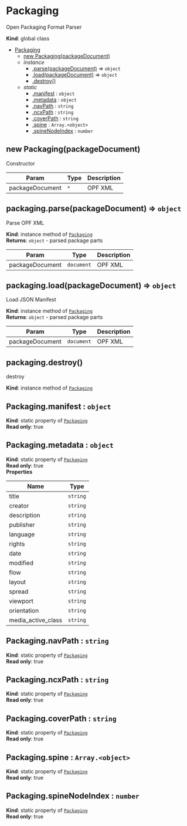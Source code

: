 <a name="Packaging"></a>

# Packaging
Open Packaging Format Parser

**Kind**: global class  

* [Packaging](#Packaging)
    * [new Packaging(packageDocument)](#new_Packaging_new)
    * _instance_
        * [.parse(packageDocument)](#Packaging+parse) ⇒ <code>object</code>
        * [.load(packageDocument)](#Packaging+load) ⇒ <code>object</code>
        * [.destroy()](#Packaging+destroy)
    * _static_
        * [.manifest](#Packaging.manifest) : <code>object</code>
        * [.metadata](#Packaging.metadata) : <code>object</code>
        * [.navPath](#Packaging.navPath) : <code>string</code>
        * [.ncxPath](#Packaging.ncxPath) : <code>string</code>
        * [.coverPath](#Packaging.coverPath) : <code>string</code>
        * [.spine](#Packaging.spine) : <code>Array.&lt;object&gt;</code>
        * [.spineNodeIndex](#Packaging.spineNodeIndex) : <code>number</code>

<a name="new_Packaging_new"></a>

## new Packaging(packageDocument)
Constructor


| Param | Type | Description |
| --- | --- | --- |
| packageDocument | <code>\*</code> | OPF XML |

<a name="Packaging+parse"></a>

## packaging.parse(packageDocument) ⇒ <code>object</code>
Parse OPF XML

**Kind**: instance method of [<code>Packaging</code>](#Packaging)  
**Returns**: <code>object</code> - parsed package parts  

| Param | Type | Description |
| --- | --- | --- |
| packageDocument | <code>document</code> | OPF XML |

<a name="Packaging+load"></a>

## packaging.load(packageDocument) ⇒ <code>object</code>
Load JSON Manifest

**Kind**: instance method of [<code>Packaging</code>](#Packaging)  
**Returns**: <code>object</code> - parsed package parts  

| Param | Type | Description |
| --- | --- | --- |
| packageDocument | <code>document</code> | OPF XML |

<a name="Packaging+destroy"></a>

## packaging.destroy()
destroy

**Kind**: instance method of [<code>Packaging</code>](#Packaging)  
<a name="Packaging.manifest"></a>

## Packaging.manifest : <code>object</code>
**Kind**: static property of [<code>Packaging</code>](#Packaging)  
**Read only**: true  
<a name="Packaging.metadata"></a>

## Packaging.metadata : <code>object</code>
**Kind**: static property of [<code>Packaging</code>](#Packaging)  
**Read only**: true  
**Properties**

| Name | Type |
| --- | --- |
| title | <code>string</code> | 
| creator | <code>string</code> | 
| description | <code>string</code> | 
| publisher | <code>string</code> | 
| language | <code>string</code> | 
| rights | <code>string</code> | 
| date | <code>string</code> | 
| modified | <code>string</code> | 
| flow | <code>string</code> | 
| layout | <code>string</code> | 
| spread | <code>string</code> | 
| viewport | <code>string</code> | 
| orientation | <code>string</code> | 
| media_active_class | <code>string</code> | 

<a name="Packaging.navPath"></a>

## Packaging.navPath : <code>string</code>
**Kind**: static property of [<code>Packaging</code>](#Packaging)  
**Read only**: true  
<a name="Packaging.ncxPath"></a>

## Packaging.ncxPath : <code>string</code>
**Kind**: static property of [<code>Packaging</code>](#Packaging)  
**Read only**: true  
<a name="Packaging.coverPath"></a>

## Packaging.coverPath : <code>string</code>
**Kind**: static property of [<code>Packaging</code>](#Packaging)  
**Read only**: true  
<a name="Packaging.spine"></a>

## Packaging.spine : <code>Array.&lt;object&gt;</code>
**Kind**: static property of [<code>Packaging</code>](#Packaging)  
**Read only**: true  
<a name="Packaging.spineNodeIndex"></a>

## Packaging.spineNodeIndex : <code>number</code>
**Kind**: static property of [<code>Packaging</code>](#Packaging)  
**Read only**: true  
